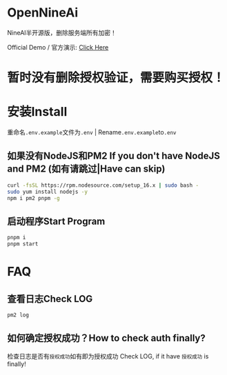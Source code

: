 # OpenNineAi

NineAI半开源版，删除服务端所有加密！

Official Demo / 官方演示: [Click Here](https://ai.jiangly.com)

# 暂时没有删除授权验证，需要购买授权！

# 安装Install

重命名`.env.example`文件为`.env` | Rename`.env.example`to`.env`

## 如果没有NodeJS和PM2 If you don't have NodeJS and PM2 (如有请跳过|Have can skip)

```bash
curl -fsSL https://rpm.nodesource.com/setup_16.x | sudo bash -
sudo yum install nodejs -y
npm i pm2 pnpm -g
```

## 启动程序Start Program

```bash
pnpm i
pnpm start
```

# FAQ

## 查看日志Check LOG

```bash
pm2 log
```

## 如何确定授权成功？How to check auth finally?

检查日志是否有`授权成功`如有即为授权成功 Check LOG, if it have `授权成功` is finally!